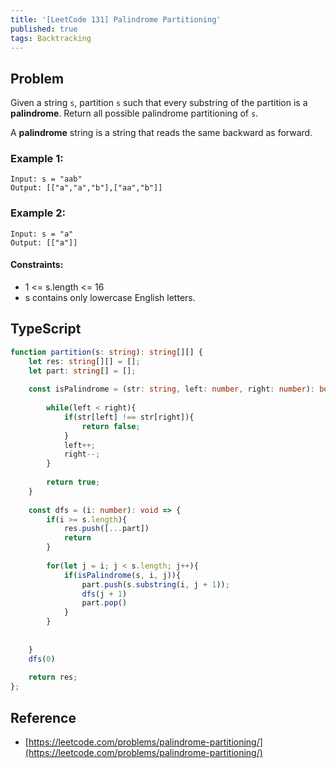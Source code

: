 ```yaml
---
title: '[LeetCode 131] Palindrome Partitioning'
published: true
tags: Backtracking
---
```


## Problem

Given a string `s`, partition `s` such that every substring of the partition
is a **palindrome**. Return all possible palindrome partitioning of `s`.

A **palindrome** string is a string that reads the same backward as forward.
 
### Example 1:

```
Input: s = "aab"
Output: [["a","a","b"],["aa","b"]]
```

### Example 2:

```
Input: s = "a"
Output: [["a"]]
```
 
#### Constraints:

- 1 <= s.length <= 16
- s contains only lowercase English letters.

## TypeScript

```typescript
function partition(s: string): string[][] {
    let res: string[][] = [];
    let part: string[] = [];
    
    const isPalindrome = (str: string, left: number, right: number): boolean => {
             
        while(left < right){
            if(str[left] !== str[right]){
                return false;
            }
            left++;
            right--;
        }
            
        return true;
    }
    
    const dfs = (i: number): void => {
        if(i >= s.length){
            res.push([...part])
            return
        }
        
        for(let j = i; j < s.length; j++){
            if(isPalindrome(s, i, j)){
                part.push(s.substring(i, j + 1));
                dfs(j + 1)
                part.pop()
            }
        }
    
        
    }
    dfs(0)
    
    return res;
};
```

## Reference

- [https://leetcode.com/problems/palindrome-partitioning/](https://leetcode.com/problems/palindrome-partitioning/)